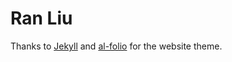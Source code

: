 # Ran Liu

Thanks to [Jekyll](https://jekyllrb.com/) and [al-folio](https://alshedivat.github.io/al-folio/) for the website theme.
